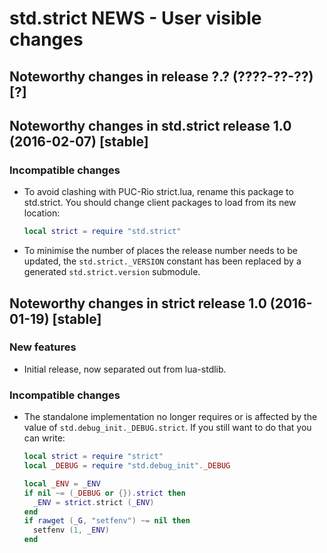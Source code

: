 # std.strict NEWS - User visible changes

## Noteworthy changes in release ?.? (????-??-??) [?]


## Noteworthy changes in std.strict release 1.0 (2016-02-07) [stable]

### Incompatible changes

  - To avoid clashing with PUC-Rio strict.lua, rename this package to
    std.strict.  You should change client packages to load from its
    new location:

    ```lua
    local strict = require "std.strict"
    ```

  - To minimise the number of places the release number needs to be
    updated, the `std.strict._VERSION` constant has been replaced by a
    generated `std.strict.version` submodule.


## Noteworthy changes in strict release 1.0 (2016-01-19) [stable]

### New features

  - Initial release, now separated out from lua-stdlib.

### Incompatible changes

  - The standalone implementation no longer requires or is affected by
    the value of `std.debug_init._DEBUG.strict`.  If you still want to
    do that you can write:

    ```lua
    local strict = require "strict"
    local _DEBUG = require "std.debug_init"._DEBUG

    local _ENV = _ENV
    if nil ~= (_DEBUG or {}).strict then
      _ENV = strict.strict (_ENV)
    end
    if rawget (_G, "setfenv") ~= nil then
      setfenv (1, _ENV)
    end
    ```
